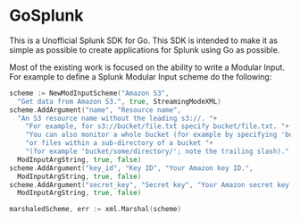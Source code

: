 # GoSplunk
This is a Unofficial Splunk SDK for Go.  This SDK is intended to make it as simple as possible to create applications for Splunk using Go as possible.

Most of the existing work is focused on the ability to write a Modular Input.  For example to define a Splunk Modular Input scheme do the following:

```go
scheme := NewModInputScheme("Amazon S3",
  "Get data from Amazon S3.", true, StreamingModeXML)
scheme.AddArgument("name", "Resource name",
  "An S3 resource name without the leading s3://. "+
    "For example, for s3://bucket/file.txt specify bucket/file.txt. "+
    "You can also monitor a whole bucket (for example by specifying 'bucket'), "+
    "or files within a sub-directory of a bucket "+
    "(for example 'bucket/some/directory/'; note the trailing slash).",
  ModInputArgString, true, false)
scheme.AddArgument("key_id", "Key ID", "Your Amazon key ID.",
  ModInputArgString, true, false)
scheme.AddArgument("secret_key", "Secret key", "Your Amazon secret key.",
  ModInputArgString, true, false)

marshaledScheme, err := xml.Marshal(scheme)
```
